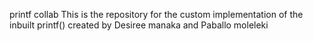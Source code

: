printf collab
This is the repository for the custom implementation of the inbuilt printf() created by Desiree manaka and Paballo moleleki

